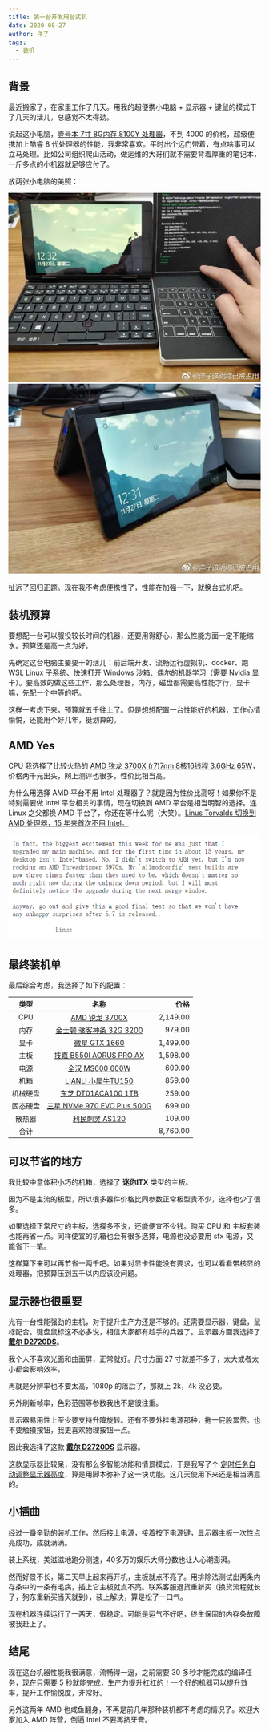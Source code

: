 ```yaml
---
title: 装一台开发用台式机
date: 2020-08-27
author: 洋子
tags:
  - 装机
---
```


## 背景

最近搬家了，在家里工作了几天。用我的超便携小电脑 + 显示器 + 键鼠的模式干了几天的活儿，总感觉不太得劲。

说起这小电脑，[壹号本 7寸 8G内存 8100Y 处理器](https://union-click.jd.com/jdc?e=&p=AyIGZRtZFQsTBV0cXRMyEANVHloRAxcAUBNrUV1KWQorAlBHU0VeBUVNR0ZbSkdETlcNVQtHRVNSUVNLXANBRA1XB14DS10cQQVYD21XHgVRG14UBhMCUh5TJXRSbBVLOmh7clwzb1xJWmcHFUkmdFQeC2UaaxUDEwVWHVwXAhM3ZRtcJUN8AVMTWBcDIgZlG18dCxYFVxNfEQUbB2UcWxwyVE8eUwVPMiI3VitrJQIiBGVZNRRSEQ9TSwkTBhJUUx5ZEwcaAVESD0IFEARQT1wTC0dTZRlaFAYb)，不到 4000 的价格，超级便携加上酷睿 8 代处理器的性能，我非常喜欢。平时出个远门带着，有点啥事可以立马处理。比如公司组织爬山活动，做运维的大哥们就不需要背着厚重的笔记本，一斤多点的小机器就足够应付了。

放两张小电脑的美照：

![图片](./FILES/2020-08-27--zhuang-ji-ji-lu.md/b4dbe1af.png)
![图片](./FILES/2020-08-27--zhuang-ji-ji-lu.md/d6a4274f.png)

扯远了回归正题。现在我不考虑便携性了，性能在加强一下，就换台式机吧。

## 装机预算

要想配一台可以服役较长时间的机器，还要用得舒心，那么性能方面一定不能缩水。预算还是高一点为好。

先确定这台电脑主要要干的活儿：前后端开发、流畅运行虚拟机、docker、跑 WSL Linux 子系统、快速打开 Windows 沙箱、偶尔的机器学习（需要 Nvidia 显卡）。要高效的做这些工作，那么处理器，内存，磁盘都需要高性能才行，显卡嘛，先配一个中等的吧。

这样一考虑下来，预算就五千往上了。但是想想配置一台性能好的机器，工作心情愉悦，还能用个好几年，挺划算的。

## AMD Yes

CPU 我选择了比较火热的 [AMD 锐龙 3700X (r7)7nm 8核16线程 3.6GHz 65W](https://union-click.jd.com/jdc?e=&p=AyIGZRprFQMTBlQcWR0CEwFcKx9KWkxYZUIeUENQDEsFA1BWThgJBABAHUBZCQUdRUFGGRJDD1MdQlUQQwVKDFRXFk8jQA4SBlQaWhIAGgdUHVIlVmoPIk4jTVt3USd9OUVfVgMOfgBBYh4LZRprFQMTBVYdXBcCEzdlG1wlVHwHVBpaFAMTAVQcaxQyEgNdEl8XAxIHVR5aFDIVB1wrHV1JWlkPK2slASI3ZRtrFjJQaQZOWxQLRwddGgsVABcBVEkLEQATAVRMCRVSRwIFEw4XMhAGVB9S)，价格两千元出头，网上测评也很多，性价比相当高。

为什么用选择 AMD 平台不用 Intel 处理器了？就是因为性价比高呀！如果你不是特别需要做 Intel 平台相关的事情，现在切换到 AMD 平台是相当明智的选择。连 Linux 之父都换 AMD 平台了，你还在等什么呢（大笑）。[Linus Torvalds 切换到 AMD 处理器，15 年来首次不用 Intel。](https://www.oschina.net/news/115941/linus-torvalds-intel-amd-ryzen-threadripper)

![图片](./FILES/2020-08-27--zhuang-ji-ji-lu.md/f690e832.png)

## 最终装机单

最后综合考虑，我选择了如下的配置：

| 类型   | 名称                        | 价格         |
|:------:|:---------------------------:|------------:|
| CPU  | [AMD 锐龙 3700X](https://union-click.jd.com/jdc?e=&p=AyIGZRprFQMTBlQcWR0CEwFcKx9KWkxYZUIeUENQDEsFA1BWThgJBABAHUBZCQUdRUFGGRJDD1MdQlUQQwVKDFRXFk8jQA4SBlQaWhIAGgdUHVIlVmoPIk4jTVt3USd9OUVfVgMOfgBBYh4LZRprFQMTBVYdXBcCEzdlG1wlVHwHVBpaFAMTAVQcaxQyEgNdEl8XAxIHVR5aFDIVB1wrHV1JWlkPK2slASI3ZRtrFjJQaQZOWxQLRwddGgsVABcBVEkLEQATAVRMCRVSRwIFEw4XMhAGVB9S)              | 2,149\.00  |
| 内存   | [金士顿 骇客神条 32G 3200](https://union-click.jd.com/jdc?e=&p=AyIGZRprFQMTBlQdXBYLEABcKx9KWkxYZUIeUENQDEsFA1BWThgJBABAHUBZCQUdRUFGGRJDD1MdQlUQQwVKDFRXFk8jQA4SBlQaWhMFEQ5XHFIlZ04BHBMzUH13By9zEF1aV14UUAtrVB4LZRprFQMTBVYdXBcCEzdlG1wlVHwHVBpaFAMTB10YaxQyEgNdEl8XAxIAUR5ZFTIVB1wrHV1JWlkPK2slASI3ZRtrFjJQaVEcXhMBQgVcGQgWChdTAh4IHAASAQUbXRNQGwRcHQhGMhAGVB9S)             | 979\.00    |
| 显卡   | [微星  GTX 1660](https://union-click.jd.com/jdc?e=&p=AyIGZRprFQMTBlQZUhEGEgNcKx9KWkxYZUIeUENQDEsFA1BWThgJBABAHUBZCQUdRUFGGRJDD1MdQlUQQwVKDFRXFk8jQA4SBlQaWhcLFgNVH1IlfFBDAmEZZWpyXC9QGGFETGJXe1JpVB4LZRprFQMTBVYdXBcCEzdlG1wlVHwHVBpaFAMTBFIcaxQyEgNdEl8XAxEAVx5ZHDIVB1wrHV1JWlkPK2slASI3ZRtrFjJQaQEeWkdWEQRdS1wRVxcDARJTHQMSUAFOUhQLEA5XHlpHMhAGVB9S)              | 1,499\.00  |
| 主板   | [技嘉 B550I AORUS PRO AX](https://union-click.jd.com/jdc?e=&p=AyIGZRtSEwcRD1AeWhYyFAZTGFoXAhEOVx9rUV1KWQorAlBHU0VeBUVNR0ZbSkdETlcNVQtHRVNSUVNLXANBRA1XB14DS10cQQVYD21XHgFUHVgUABIEXBlfJQBtZTdzB1dycG8vHxN%2BcUtkBkEQcWIeC2UaaxUDEwVWHVwXAhM3ZRtcJUN8B1QYWxwGEAZlGmsVBhoOURlaFgMRBFEaaxICGzcTUxBdXEg3ZStYJTIiB2UYa1dsElIGTg8TAEYBUkkJEAtFDlwZXEFXQgIFGQtFV0UHVkxrFwMTA1w%3D)     | 1,598\.00  |
| 电源   | [全汉 MS600 600W](https://union-click.jd.com/jdc?e=&p=AyIGZRtbEgURAFAfWxEyFAJUHloUAyJDCkMFSjJLQhBaGR4cDF8QTwcKXg1cAAQJS14MQQVYDwtFSlMTBAtHR0pZChUdRUFGfwAXXRADFwZUGmtGQRBuNkskSWBEZVxEAlJidX5VWhpDDh43VCtbFAMQBFMcWRUDIjdVHGtXbEVFFFoYS0RGRGUaaxUGGg5RGVoXARsCVxlrEgIbNxNTEF1cSDdlK1glMiIHZRhrV2wWAFcdUxcCRVUGGVkQAxcBXUgJHQEXAgVMCxdQFQAHGmsXAxMDXA%3D%3D)             | 609\.00    |
| 机箱   | [LIANLI 小犀牛TU150](https://union-click.jd.com/jdc?e=&p=AyIGZRprFQMTBlQcXBcCEABSKx9KWkxYZUIeUENQDEsFA1BWThgJBABAHUBZCQUdRUFGGRJDD1MdQlUQQwVKDFRXFk8jQA4SBlQaWhIFEAdXHFwlX1VhPHojbUV3TwlaImJ1YHodHRhrYh4LZRprFQMTBVYdXBcCEzdlG1wlVHwHVBpaFQMVDlEaaxQyEgNdEl8XAxAOUxNSFjIVB1wrHV1JWlkPK2slASI3ZRtrFjJQaVFMCxUKQQECHFIVARcOVRwLRwcaUgJIXBUHEVACGF9CMhAGVB9S)           | 859\.00    |
| 机械硬盘 | [东芝 DT01ACA100 1TB](https://union-click.jd.com/jdc?e=&p=AyIGZRprHAIUDlQZa1FdSlkKKwJQR1NFXgVFTUdGW0pHRE5XDVULR0VTUlFTS1wDQUQNVwdeA0tdHEEFWA9tVx4OVR1SFAAiUQYbAUdZdXgwAS1XC2sGD11YfEITQVkXaxQyEgZUGVgTBRAHVCtrFQUiUTsbWhQDEwZUGVgcMhM3VR9THAYQBlAbXhMEFDdSG1IlRFpMHUUBJTIiBGUraxUyETcXdVoUUkAPU0tcFAcWV1BIX0ILQFBUG11FABQCUUxTEwMSN1caWhEL)         | 259\.00    |
| 固态硬盘 | [三星 NVMe 970 EVO Plus 500G](https://union-click.jd.com/jdc?e=&p=AyIGZRheFQITBlwfUhUyEgZUGloXAhsHVRtaJUZNXwtEa0xHV0YXEEULWldTCQQHCllHGAdFBwtEQkQBBRxNVlQYBUkeTVxNCRNLGEF6RwtVGloUAxAHXBtbFQMiUQBYD2wLdB02ZVhyQHkAU3taZVtSQVkXaxQyEgZUGVgTBRAHVCtrFQUiRTtNHldKEgRXK1olAhYPXB9ZFAcWBFIcWSUFEg5lXRNeSkxdZStrFjIiN1UrWCVAfFRWTl4cABtTARheFAcaVVcSWEFSElQHTF8SUEcAUhoPJQATBlES) | 699\.00    |
| 散热器  | [利民刺灵 AS120](https://union-click.jd.com/jdc?e=&p=AyIGZRprFQMTBlQeWhcFFQFTKx9KWkxYZUIeUENQDEsFA1BWThgJBABAHUBZCQUdRUFGGRJDD1MdQlUQQwVKDFRXFk8jQA4SBlQaWhADEABSHV0lZHZyMwEfQQtxXFJQAFVYa2QpQUVAVB4LZRprFQMTBVYdXBcCEzdlG1wlVHwHVBpaFAoaAVcbaxQyEgNdEl8XAxcOVBxfEjIVB1wrHV1JWlkPK2slASI3ZRtrFjJQaVVMX0IERw8CG1MUVhdUARNTFwVBDlRJW0cGEVRdHw8dMhAGVB9S)               | 109\.00    |
| 合计   |                           | 8,760\.00  |

## 可以节省的地方

我比较中意体积小巧的机箱，选择了 **迷你ITX** 类型的主板。

因为不是主流的板型，所以很多器件价格比同参数正常板型贵不少，选择也少了很多。

如果选择正常尺寸的主板，选择多不说，还能便宜不少钱。购买 CPU 和 主板套装也能再省一点。同样便宜的机箱也会有很多选择，电源也没必要用 sfx 电源，又能省下一笔。

这样算下来可以再节省一两千吧。如果对显卡性能没有要求，也可以看看带核显的处理器，把预算压到五千以内应该没问题。

## 显示器也很重要

光有一台性能强劲的主机，对于提升生产力还是不够的。还需要显示器，键盘，鼠标配合。键盘鼠标这不必多说，相信大家都有趁手的兵器了。显示器方面我选择了 **[戴尔 D2720DS](https://union-click.jd.com/jdc?e=&p=AyIGZRprFQMTBlQcWBAFGgJSKx9KWkxYZUIeUENQDEsFA1BWThgJBABAHUBZCQUdRUFGGRJDD1MdQlUQQwVKDFRXFk8jQA4SBlQaWhIBFwBdHlwlAU1zVnoYTwVwTA1nU3cDYGQCT18dYh4LZRprFQMTBVYdXBcCEzdlG1wlVHwHVBpaFAMTBFYeaxQyEgNdEl8UAxEEUBNfFDIVB1wrHV1JWlkPK2slASI3ZRtrFjJQaVdLDBdQFQNST1pFARcHARoIFQsUAVFPWhBRRlJUHg8TMhAGVB9S)**。

我个人不喜欢光面和曲面屏，正常就好。尺寸方面 27 寸就差不多了，太大或者太小都会影响效率。

再就是分辨率也不要太高，1080p 的落后了，那就上 2k，4k 没必要。

另外刷新帧率，色彩范围等参数我也不是很注重。

显示器易用性上至少要支持升降旋转。还有不要外挂电源那种，拖一屁股累赘。也不要触摸按钮，我更喜欢物理按钮一点。

因此我选择了这款 **[戴尔 D2720DS](https://union-click.jd.com/jdc?e=&p=AyIGZRprFQMTBlQcWBAFGgJSKx9KWkxYZUIeUENQDEsFA1BWThgJBABAHUBZCQUdRUFGGRJDD1MdQlUQQwVKDFRXFk8jQA4SBlQaWhIBFwBdHlwlAU1zVnoYTwVwTA1nU3cDYGQCT18dYh4LZRprFQMTBVYdXBcCEzdlG1wlVHwHVBpaFAMTBFYeaxQyEgNdEl8UAxEEUBNfFDIVB1wrHV1JWlkPK2slASI3ZRtrFjJQaVdLDBdQFQNST1pFARcHARoIFQsUAVFPWhBRRlJUHg8TMhAGVB9S)** 显示器。

这款显示器比较呆，没有那么多智能功能和情景模式，于是我写了个 [定时任务自动调整显示器亮度](https://purocean.github.io/%E4%BD%BF%E7%94%A8ddc-ci%E5%8D%8F%E8%AE%AE%E8%B0%83%E6%95%B4%E6%98%BE%E7%A4%BA%E5%99%A8%E4%BA%AE%E5%BA%A6/)，算是用脚本弥补了这一块功能。这几天使用下来还是相当满意的。

## 小插曲

经过一番辛勤的装机工作，然后接上电源，接着按下电源键，显示器主板一次性点亮成功，成就满满。

装上系统，美滋滋地跑分测速，40多万的娱乐大师分数也让人心潮澎湃。

然而好景不长，第二天早上起来再开机，主板就点不亮了。用排除法测试出两条内存条中的一条有毛病，插上它主板就点不亮。联系客服退货重新买（换货流程就长了，狗东重新买当天就到），装上解决，算是松了一口气。

现在机器连续运行了一两天，很稳定。可能是运气不好吧，终生保固的内存条故障被我赶上了。

## 结尾

现在这台机器性能我很满意，流畅得一逼，之前需要 30 多秒才能完成的编译任务，现在只需要 5 秒就能完成，生产力提升杠杠的！一个好的机器可以提升效率，提升工作愉悦度，非常好。

另外这两年 AMD 也咸鱼翻身，不再是前几年那种装机都不考虑的情况了。欢迎大家加入 AMD 阵营，倒逼 Intel 不要再挤牙膏。
